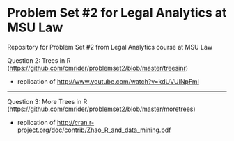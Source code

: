 # Problem Set #2 for Legal Analytics at MSU Law
Repository for Problem Set #2 from Legal Analytics course at MSU Law

Question 2: Trees in R (https://github.com/cmrider/problemset2/blob/master/treesinr)
- replication of http://www.youtube.com/watch?v=kdUVUINpFmI 

----------

Question 3: More Trees in R (https://github.com/cmrider/problemset2/blob/master/moretrees)
- replication of http://cran.r-project.org/doc/contrib/Zhao_R_and_data_mining.pdf

